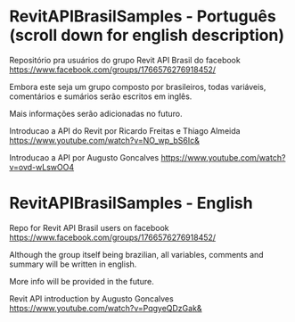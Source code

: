 # RevitAPIBrasilSamples - Português (scroll down for english description)

Repositório pra usuários do grupo Revit API Brasil do facebook
https://www.facebook.com/groups/1766576276918452/

Embora este seja um grupo composto por brasileiros, todas variáveis, comentários e sumários serão escritos em inglês.

Mais informações serão adicionadas no futuro.

Introducao a API do Revit por Ricardo Freitas e Thiago Almeida
https://www.youtube.com/watch?v=NO_wp_bS6Ic&

Introducao a API por Augusto Goncalves
https://www.youtube.com/watch?v=ovd-wLswOO4


# RevitAPIBrasilSamples - English

Repo for Revit API Brasil users on facebook
https://www.facebook.com/groups/1766576276918452/

Although the group itself being brazilian, all variables, comments and summary will be written in english.

More info will be provided in the future.

Revit API introduction by Augusto Goncalves
https://www.youtube.com/watch?v=PqgyeQDzGak&


